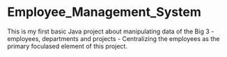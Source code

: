 # Employee_Management_System
This is my first basic Java project about manipulating data of the Big 3 - employees, departments and projects - Centralizing the employees as the primary foculased element of this project. 

